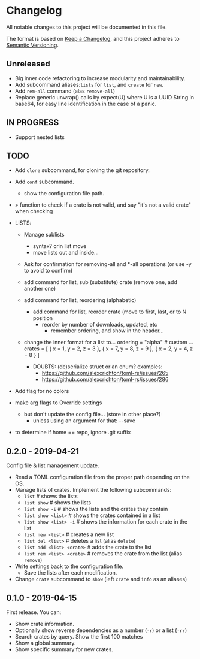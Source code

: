 # Changelog
All notable changes to this project will be documented in this file.

The format is based on [Keep a Changelog](https://keepachangelog.com/en/1.0.0/),
and this project adheres to [Semantic Versioning](https://semver.org/spec/v2.0.0.html).

## Unreleased

- Big inner code refactoring to increase modularity and maintainability.
- Add subcommand aliases:`lists` for `list`, and `create` for `new`.
- Add `rem-all` command (alas `remove-all`)
- Replace generic unwrap() calls by expect(U) where U is a UUID String in base64,
  for easy line identification in the case of a panic.


## IN PROGRESS

- Support nested lists




## TODO

- Add `clone` subcommand, for cloning the git repository.
- Add `conf` subcommand.
  - show the configuration file path.
- » function to check if a crate is not valid, and say "it's not a valid crate" when checking
- LISTS:
  - Manage sublists
    - syntax? crin list move
    - move lists out and inside...
  - Ask for confirmation for removing-all and \*-all operations (or use -y to avoid to confirm)
  - add command for list, sub (substitute) crate (remove one, add another one)
  - add command for list, reordering (alphabetic)
    - add command for list, reorder crate (move to first, last, or to N position
      - reorder by number of downloads, updated, etc
        - remember ordering, and show in the header...
  - change the inner format for a list to...
    ordering = "alpha" # custom …
    crates =  [ { x = 1, y = 2, z = 3 },
           { x = 7, y = 8, z = 9 },
           { x = 2, y = 4, z = 8 } ]

    - DOUBTS: (de)serialize struct or an enum? examples:
      - https://github.com/alexcrichton/toml-rs/issues/265
      - https://github.com/alexcrichton/toml-rs/issues/286

- Add flag for no colors
- make arg flags to Override settings
  - but don't update the config file... (store in other place?)
    - unless using an argument for that: --save

- to determine if home == repo, ignore .git suffix

## 0.2.0 - 2019-04-21
Config file & list management update.

- Read a TOML configuration file from the proper path depending on the OS.
- Manage lists of crates. Implement the following subcommands:
  - `list`          # shows the lists
  - `list show`     # shows the lists
  - `list show -i`  # shows the lists and the crates they contain
  - `list show <list>`    # shows the crates contained in a list
  - `list show <list> -i` # shows the information for each crate in the list
  - `list new <list>`     # creates a new list
  - `list del <list>`     # deletes a list (alias `delete`)
  - `list add <list> <crate>` # adds the crate to the list
  - `list rem <list> <crate>` # removes the crate from the list (alias `remove`)
- Write settings back to the configuration file.
  - Save the lists after each modification.
- Change `crate` subcommand to `show` (left `crate` and `info` as an aliases)

## 0.1.0 - 2019-04-15
First release. You can:

- Show crate information.
- Optionally show reverse dependencies as a number (`-r`) or a list (`-rr`)
- Search crates by query. Show the first 100 matches
- Show a global summary.
- Show specific summary for new crates.

